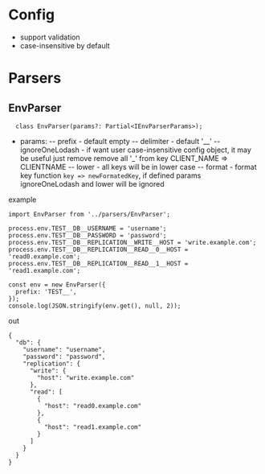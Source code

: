 # Config
 - support validation
 - case-insensitive by default

# Parsers

## EnvParser

```
  class EnvParser(params?: Partial<IEnvParserParams>);
```

  - params:
    -- prefix - default empty
    -- delimiter - default '__'
    -- ignoreOneLodash - if want user case-insensitive config object, it may be useful just remove remove all '_' from key CLIENT_NAME => CLIENTNAME
    -- lower - all keys will be in lower case
    -- format - format key function `key => newFormatedKey`, if defined params ignoreOneLodash and lower will be ignored


example
```
import EnvParser from '../parsers/EnvParser';

process.env.TEST__DB__USERNAME = 'username';
process.env.TEST__DB__PASSWORD = 'password';
process.env.TEST__DB__REPLICATION__WRITE__HOST = 'write.example.com';
process.env.TEST__DB__REPLICATION__READ__0__HOST = 'read0.example.com';
process.env.TEST__DB__REPLICATION__READ__1__HOST = 'read1.example.com';

const env = new EnvParser({
  prefix: 'TEST__',
});
console.log(JSON.stringify(env.get(), null, 2));
```

out
```
{
  "db": {
    "username": "username",
    "password": "password",
    "replication": {
      "write": {
        "host": "write.example.com"
      },
      "read": [
        {
          "host": "read0.example.com"
        },
        {
          "host": "read1.example.com"
        }
      ]
    }
  }
}
```
